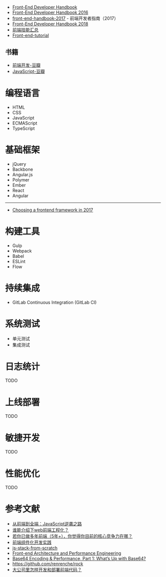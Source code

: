 - [Front-End Developer Handbook](https://www.frontendhandbook.com/)
- [Front-End Developer Handbook 2016](https://frontendmasters.com/books/front-end-handbook/2016/)
- [front-end-handbook-2017](https://github.com/xitu/front-end-handbook-2017) - 前端开发者指南（2017）
- [Front-End Developer Handbook 2018](https://frontendmasters.com/books/front-end-handbook/2018/)
- [前端技能汇总](https://github.com/JacksonTian/fks)
- [Front-end-tutorial](https://github.com/windiest/Front-end-tutorial)


## 书籍

- [前端开发-豆瓣](https://book.douban.com/tag/%E5%89%8D%E7%AB%AF%E5%BC%80%E5%8F%91?type=S)
- [JavaScript-豆瓣](https://book.douban.com/tag/JavaScript?start=20&type=S)

# 编程语言
- HTML
- CSS
- JavaScript
- ECMAScript
- TypeScript

# 基础框架
- jQuery
- Backbone
- Angular.js
- Polymer
- Ember
- React
- Angular

---

- [Choosing a frontend framework in 2017](https://medium.com/this-dot-labs/building-modern-web-applications-in-2017-791d2ef2e341)

# 构建工具
- Gulp
- Webpack
- Babel
- ESLint
- Flow

# 持续集成
- GitLab Continuous Integration (GitLab CI)

# 系统测试
- 单元测试
- 集成测试

# 日志统计
TODO

# 上线部署
TODO

# 敏捷开发
TODO

# 性能优化
TODO

# 参考文献
- [从前端到全端：JavaScript逆袭之路](https://techblog.toutiao.com/2018/05/25/cong-qian-duan-dao-quan-duan-javascriptni-xi-zhi-lu/)
- [谁能介绍下web前端工程化？](https://www.zhihu.com/question/24558375/answer/139490316)
- [若你已做多年前端（5年+），你觉得你目前的核心竞争力在哪？](https://www.zhihu.com/question/53542412/answer/136249818)
- [前端组件化开发实践](http://tech.meituan.com/frontend-component-practice.html)
- [js-stack-from-scratch](https://github.com/verekia/js-stack-from-scratch)
- [Front-end Architecture and Performance Engineering](https://csswizardry.com/)
- [Base64 Encoding & Performance, Part 1: What’s Up with Base64?](https://csswizardry.com/2017/02/base64-encoding-and-performance/)
- https://github.com/renrenche/rock
- [大公司里怎样开发和部署前端代码？](https://www.zhihu.com/question/20790576)
